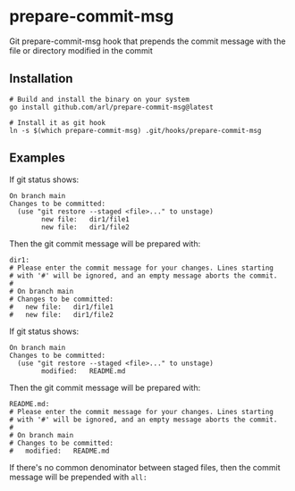 # prepare-commit-msg
Git prepare-commit-msg hook that prepends the commit message with the file or directory modified in the commit

## Installation

```
# Build and install the binary on your system
go install github.com/arl/prepare-commit-msg@latest

# Install it as git hook
ln -s $(which prepare-commit-msg) .git/hooks/prepare-commit-msg
```

## Examples

If git status shows:
```
On branch main
Changes to be committed:
  (use "git restore --staged <file>..." to unstage)
        new file:   dir1/file1
        new file:   dir1/file2
```

Then the git commit message will be prepared with:
```
dir1: 
# Please enter the commit message for your changes. Lines starting
# with '#' will be ignored, and an empty message aborts the commit.
#
# On branch main
# Changes to be committed:
#	new file:   dir1/file1
#	new file:   dir1/file2
```

If git status shows:
```
On branch main
Changes to be committed:
  (use "git restore --staged <file>..." to unstage)
        modified:   README.md
```

Then the git commit message will be prepared with:
```
README.md: 
# Please enter the commit message for your changes. Lines starting
# with '#' will be ignored, and an empty message aborts the commit.
#
# On branch main
# Changes to be committed:
#	modified:   README.md
```

If there's no common denominator between staged files, then the commit message will be prepended with `all: `
